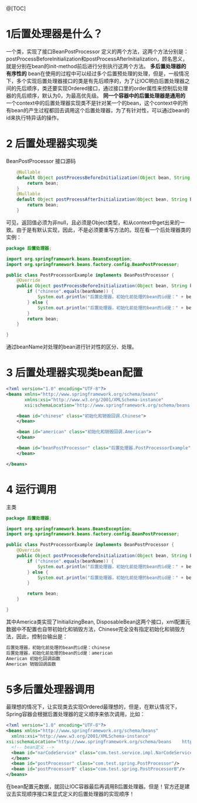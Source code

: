 ﻿@[TOC]
# 1后置处理器是什么？
一个类，实现了接口BeanPostProcessor 定义的两个方法，这两个方法分别是：postProcessBeforeInitialization和postProcessAfterInitialization，顾名思义，就是分别在bean的init-method前后进行分别执行这两个方法。
**多后置处理器的有序性的**
bean在使用的过程中可以经过多个后置预处理的处理，但是，一般情况下，多个实现后置处理器接口的类是有先后顺序的，为了让IOC明白后置处理器之间的先后顺序，类还要实现Ordered接口，通过接口里的order属性来控制后处理器的先后顺序，默认为0，为最高优先级。
**同一个容器中的后置处理器是通用的**
一个context中的后置处理器实现类不是针对某一个的bean，这个context中的所有bean的产生过程都回去调用这个后置处理器，为了有针对性，可以通过bean的id来执行特异话的操作。
# 2 后置处理器实现类
BeanPostProcessor 接口源码
```java
	@Nullable
	default Object postProcessBeforeInitialization(Object bean, String beanName) throws BeansException {
		return bean;
	}
	@Nullable
	default Object postProcessAfterInitialization(Object bean, String beanName) throws BeansException {
		return bean;
	}
```

可见，返回值必须为非null，且必须是Object类型，和从context中get出来的一致。由于是有默认实现，因此，不是必须要重写方法的。现在看一个后处理器类的实例：
```java
package 后置处理器;

import org.springframework.beans.BeansException;
import org.springframework.beans.factory.config.BeanPostProcessor;

public class PostProcessorExample implements BeanPostProcessor {
    @Override
    public Object postProcessBeforeInitialization(Object bean, String beanName) throws BeansException {
        if ("chinese".equals(beanName)) {
            System.out.println("后置处理器，初始化前处理的bean的id是：" + beanName);
        } else {
            System.out.println("后置处理器，初始化前处理的bean的id是：" + beanName);
        }
        return bean;
    }

}
```

通过beanName对处理的bean进行针对性的区分、处理。
# 3 后置处理器实现类bean配置
```xml
<?xml version="1.0" encoding="UTF-8"?>
<beans xmlns="http://www.springframework.org/schema/beans"
       xmlns:xsi="http://www.w3.org/2001/XMLSchema-instance"
       xsi:schemaLocation="http://www.springframework.org/schema/beans http://www.springframework.org/schema/beans/spring-beans.xsd">

    <bean id="chinese" class="初始化和销毁回调.Chinese">
    </bean>

    <bean id="american" class="初始化和销毁回调.American">
    </bean>

    <bean id="beanPostProcessor" class="后置处理器.PostProcessorExample">
    </bean>

</beans>
```
# 4 运行调用
主类
```java
package 后置处理器;

import org.springframework.beans.BeansException;
import org.springframework.beans.factory.config.BeanPostProcessor;

public class PostProcessorExample implements BeanPostProcessor {
    @Override
    public Object postProcessBeforeInitialization(Object bean, String beanName) throws BeansException {
        if ("chinese".equals(beanName)) {
            System.out.println("后置处理器，初始化前处理的bean的id是：" + beanName);
        } else {
            System.out.println("后置处理器，初始化前处理的bean的id是：" + beanName);
        }

        return bean;
    }

}
```
其中America类实现了InitializingBean, DisposableBean这两个接口，xml配置元数据中不配置也自带初始化和销毁方法，Chinese完全没有指定初始化和销毁方法，因此，控制台输出是：
```bash
后置处理器，初始化前处理的bean的id是：chinese
后置处理器，初始化前处理的bean的id是：american
American 初始化回调函数
American 销毁回调函数
```
# 5多后置处理器调用
最理想的情况下，让实现类去实现Ordered最理想的，但是，在默认情况下，Spring容器会根据后置处理器的定义顺序来依次调用，比如：
```xml
<?xml version="1.0" encoding="UTF-8"?>
<beans xmlns="http://www.springframework.org/schema/beans"
  xmlns:xsi="http://www.w3.org/2001/XMLSchema-instance"
xsi:schemaLocation="http://www.springframework.org/schema/beans    http://www.springframework.org/schema/beans/spring-beans.xsd">
  <!-- bean定义 -->  
  <bean id="narCodeService" class="com.test.service.impl.NarCodeServiceImpl">
  </bean>
  <bean id="postProcessor" class="com.test.spring.PostProcessor"/>
  <bean id="postProcessorB" class="com.test.spring.PostProcessorB"/>
</beans>
```
在bean配置元数据，就回让IOC容器最后再调用B后置处理器。但是！官方还是建议去实现顺序接口来显式定义的后置处理器的实现顺序！
